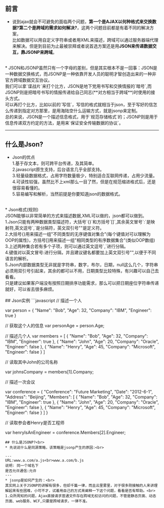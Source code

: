 ## 前言<br>
* 说到ajax就会不可避免的面临两个问题，**第一个是AJAX以何种格式来交换数据?第二个是跨域的需求如何解决?**，这两个问题目前都是有着不同的解决方案，<br>
比如数据可以用自定义字符串或者用XML来描述，跨域可以通过服务器端代理来解决。但是到目前为止最被崇拜或者说首选方案还是用**JSON来传递数据交互，靠JSONP来跨域**。
<br>
* JSON和JSONP虽然只有一个字母的差别，但是其实根本不是一回事：JSON是一种数据交换格式，而JSONP是一种依靠开发人员的聪明才智创造出来的一种非官方跨域数据交互协议。<br>
我们可以拿`谍战片`来打个比方，JSON是地下党用书写和交换情报的`暗号`,而JSONP则是把暗号书写的情报传递给自己同志(**对方相当于跨域**)时使用的接头方式。<br>可以再打个比方，比如以前的`写信`，写信的格式就相当于json，至于写好的信怎么传递到指定对方那里，是用海陆空什么运输方式，就是jsonp来定制。<br>
总的来说，JSON是一个描述信息格式，用于`规范存储格式`的；JSONP则是用于信息传递双方约定的方法，是用来`保证安全传输数据的协议`。

---
## 什么是Json?
* Json的优点<br>
1.基于存文本，则可跨平台传递，及其简单。<br>
2.javascript原生支持，后台语言几乎全部支持。<br>
3.轻量级数据格式，占用字符数量极少，特别适合互联网传递，占用少流量。<br>
4.可读性较强，虽然比不上xml那么一目了然，但是在规范缩进格式后，还是很容易看懂的。<br>
5.容易编写和解析，当然前提是你要知道json的数据格式。

<br>
* Json格式(规则)<br>
JSON能够以非常简单的方式来描述数据,XML可以做的，json都可以做到。<br>
1.Json只能有两种数据类型描述符，大括号`{}`和方括号`[]`,其余英文冒号`:`是映射符,英文逗号`,`是分隔符，英文双引号""是定义符。<br>
2.大括号{}用来描述一组"不同类型的无序键值对集合"(每个键值对可以理解为OOP的属性)，方括号[]用来描述一组"相同类型的有序数据集合"(类似OOP数组)<br>
3.上述两种集合若有多个子项，则可以通过英文逗号`,`进行分隔。<br>
4.键值对以英文冒号:进行分隔，并且建议键名都要加上英文双引号"",以便于不同语言的解析。<br>
5.Json内部数据类型无非就是字符串，数字，布尔，日期，null这么几个，字符串必须用双引号引起来，其余的都可以不用，日期类型比较特殊，有兴趣可以自己去看看。<br>
只是建议如果客户端没有按照日期排序功能需求，那么可以把日期座位字符串传递就好，可以省去很多麻烦。<br>

<br>
## Json实例
```javascript
// 描述一个人

var person = {
    "Name": "Bob",
    "Age": 32,
    "Company": "IBM",
    "Engineer": true
}

// 获取这个人的信息
var personAge = person.Age;

// 描述几个人
var members = [
    {
        "Name": "Bob",
        "Age": 32,
        "Company": "IBM",
        "Engineer": true
    },
    {
        "Name": "John",
        "Age": 20,
        "Company": "Oracle",
        "Engineer": false
    },
    {
        "Name": "Henry",
        "Age": 45,
        "Company": "Microsoft",
        "Engineer": false
    }
]

// 读取其中John的公司名称

var johnsCompany = members[1].Company;

// 描述一次会议

var conference = {
    "Conference": "Future Marketing",
    "Date": "2012-6-1",
    "Address": "Beijing",
    "Members": 
    [
        {
            "Name": "Bob",
            "Age": 32,
            "Company": "IBM",
            "Engineer": true
        },
        {
            "Name": "John",
            "Age": 20,
            "Company": "Oracle",
            "Engineer": false
        },
        {
            "Name": "Henry",
            "Age": 45,
            "Company": "Microsoft",
            "Engineer": false
        }
    ]
}

// 读取参会者Henry是否工程师

var henryIsAnEngineer = conference.Members[2].Engineer;
```
## 什么是JSONP?<br>
* 先说说什么是同源策略，该策略是jsonp产生的原因:<br>

---
URL:www.a.com/a.js<br>www.a.com/b.js
说明: 同一个域名下
是否允许通信:允许
---
* jsonp是如何产生的：<br>
其实网上关于JSONP的讲解有很多，但却千篇一律，而且云里雾里，对于很多刚接触的人来讲理解起来有些困难，小可不才，试着用自己的方式来阐释一下这个问题，看看是否有帮助。<br>
1.众所周知的问题，Ajax直接请求普通文件存在跨域无权访问的问题，不管是静态页面、动态页面、web服务、WCF,只要是跨域请求，一律不准。
